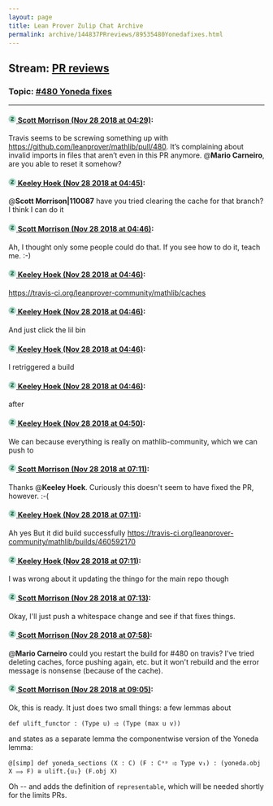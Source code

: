 ```yaml
---
layout: page
title: Lean Prover Zulip Chat Archive 
permalink: archive/144837PRreviews/89535480Yonedafixes.html
---
```


## Stream: [PR reviews](index.html)
### Topic: [#480 Yoneda fixes](89535480Yonedafixes.html)

---

#### [![Click to go to Zulip](../../assets/img/zulip2.png) Scott Morrison (Nov 28 2018 at 04:29)](https://leanprover.zulipchat.com/#narrow/stream/144837-PR%20reviews/topic/%23480%20Yoneda%20fixes/near/148686856):
Travis seems to be screwing something up with https://github.com/leanprover/mathlib/pull/480. It’s complaining about invalid imports in files that aren’t even in this PR anymore. @**Mario Carneiro**, are you able to reset it somehow?

#### [![Click to go to Zulip](../../assets/img/zulip2.png) Keeley Hoek (Nov 28 2018 at 04:45)](https://leanprover.zulipchat.com/#narrow/stream/144837-PR%20reviews/topic/%23480%20Yoneda%20fixes/near/148687461):
@**Scott Morrison|110087** have you tried clearing the cache for that branch? I think I can do it

#### [![Click to go to Zulip](../../assets/img/zulip2.png) Scott Morrison (Nov 28 2018 at 04:46)](https://leanprover.zulipchat.com/#narrow/stream/144837-PR%20reviews/topic/%23480%20Yoneda%20fixes/near/148687515):
Ah, I thought only some people could do that. If you see how to do it, teach me. :-)

#### [![Click to go to Zulip](../../assets/img/zulip2.png) Keeley Hoek (Nov 28 2018 at 04:46)](https://leanprover.zulipchat.com/#narrow/stream/144837-PR%20reviews/topic/%23480%20Yoneda%20fixes/near/148687524):
https://travis-ci.org/leanprover-community/mathlib/caches

#### [![Click to go to Zulip](../../assets/img/zulip2.png) Keeley Hoek (Nov 28 2018 at 04:46)](https://leanprover.zulipchat.com/#narrow/stream/144837-PR%20reviews/topic/%23480%20Yoneda%20fixes/near/148687526):
And just click the lil bin

#### [![Click to go to Zulip](../../assets/img/zulip2.png) Keeley Hoek (Nov 28 2018 at 04:46)](https://leanprover.zulipchat.com/#narrow/stream/144837-PR%20reviews/topic/%23480%20Yoneda%20fixes/near/148687529):
I retriggered a build

#### [![Click to go to Zulip](../../assets/img/zulip2.png) Keeley Hoek (Nov 28 2018 at 04:46)](https://leanprover.zulipchat.com/#narrow/stream/144837-PR%20reviews/topic/%23480%20Yoneda%20fixes/near/148687531):
after

#### [![Click to go to Zulip](../../assets/img/zulip2.png) Keeley Hoek (Nov 28 2018 at 04:50)](https://leanprover.zulipchat.com/#narrow/stream/144837-PR%20reviews/topic/%23480%20Yoneda%20fixes/near/148687643):
We can because everything is really on mathlib-community, which we can push to

#### [![Click to go to Zulip](../../assets/img/zulip2.png) Scott Morrison (Nov 28 2018 at 07:11)](https://leanprover.zulipchat.com/#narrow/stream/144837-PR%20reviews/topic/%23480%20Yoneda%20fixes/near/148692162):
Thanks @**Keeley Hoek**. Curiously this doesn't seem to have fixed the PR, however. :-(

#### [![Click to go to Zulip](../../assets/img/zulip2.png) Keeley Hoek (Nov 28 2018 at 07:11)](https://leanprover.zulipchat.com/#narrow/stream/144837-PR%20reviews/topic/%23480%20Yoneda%20fixes/near/148692163):
Ah yes
But it did build successfully
https://travis-ci.org/leanprover-community/mathlib/builds/460592170

#### [![Click to go to Zulip](../../assets/img/zulip2.png) Keeley Hoek (Nov 28 2018 at 07:11)](https://leanprover.zulipchat.com/#narrow/stream/144837-PR%20reviews/topic/%23480%20Yoneda%20fixes/near/148692164):
I was wrong about it updating the thingo for the main repo though

#### [![Click to go to Zulip](../../assets/img/zulip2.png) Scott Morrison (Nov 28 2018 at 07:13)](https://leanprover.zulipchat.com/#narrow/stream/144837-PR%20reviews/topic/%23480%20Yoneda%20fixes/near/148692210):
Okay, I'll just push a whitespace change and see if that fixes things.

#### [![Click to go to Zulip](../../assets/img/zulip2.png) Scott Morrison (Nov 28 2018 at 07:58)](https://leanprover.zulipchat.com/#narrow/stream/144837-PR%20reviews/topic/%23480%20Yoneda%20fixes/near/148693645):
@**Mario Carneiro** could you restart the build for #480 on travis? I've tried deleting caches, force pushing again, etc. but it won't rebuild and the error message is nonsense (because of the cache).

#### [![Click to go to Zulip](../../assets/img/zulip2.png) Scott Morrison (Nov 28 2018 at 09:05)](https://leanprover.zulipchat.com/#narrow/stream/144837-PR%20reviews/topic/%23480%20Yoneda%20fixes/near/148696110):
Ok, this is ready.
It just does two small things: a few lemmas about
```
def ulift_functor : (Type u) ⥤ (Type (max u v))
```
and states as a separate lemma the componentwise version of the Yoneda lemma:
```
@[simp] def yoneda_sections (X : C) (F : Cᵒᵖ ⥤ Type v₁) : (yoneda.obj X ⟹ F) ≅ ulift.{u₁} (F.obj X)
```
Oh -- and adds the definition of `representable`, which will be needed shortly for the limits PRs.

